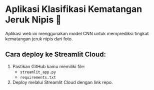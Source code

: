 # Aplikasi Klasifikasi Kematangan Jeruk Nipis 🍋

Aplikasi web ini menggunakan model CNN untuk memprediksi tingkat kematangan jeruk nipis dari foto.

## Cara deploy ke Streamlit Cloud:

1. Pastikan GitHub kamu memiliki file:
   - `streamlit_app.py`
   - `requirements.txt`
2. Deploy melalui Streamlit Cloud dengan link repo.